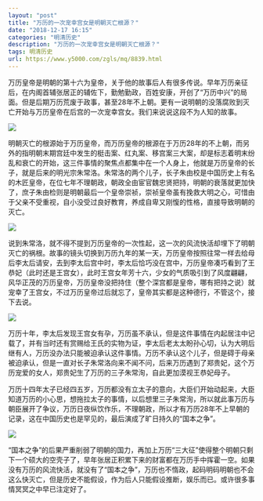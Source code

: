 ```yaml
---
layout: "post"
title: "万历的一次宠幸宫女是明朝灭亡根源？"
date: "2018-12-17 16:15"
categories: "明清历史"
description: "万历的一次宠幸宫女是明朝灭亡根源？"
tags: 明清历史
url: https://www.y5000.com/zgls/mq/8839.html
---
```






万历皇帝是明朝的第十六为皇帝，关于他的故事后人有很多传说。早年万历亲征后，在内阁首辅张居正的辅佐下，勤勉勤政，百姓安康，开创了“万历中兴”的局面。但是后期万历荒废于政事，甚至28年不上朝。更有一说明朝的没落腐败到灭亡开始与万历皇帝在后宫的一次宠幸宫女。我们来说说这段不为人知的故事。

![](https://img.y5000.com/uploads/allimg/161230/8-161230141115200.jpg)

明朝灭亡的根源始于万历皇帝，而万历皇帝的根源在于万历28年的不上朝，而另外的指明朝末期宫廷中发生的梃击案、红丸案、移宫案三大案，却是标志着明末纷乱和衰亡的开始，这三件事情的聚焦点都集中在一个人身上，他就是万历皇帝的长子，就是后来的明光宗朱常洛。朱常洛的两个儿子，长子朱由校是中国历史上有名的木匠皇帝，在位七年不理朝政，朝政全由宦官魏忠贤把持，明朝的衰落就更加快了，庶子朱由检则是明朝最后一个皇帝崇祯，崇祯皇帝虽有挽救大明之心，可惜由于父亲不受重视，自小没受过良好教育，养成自卑又刚愎的性格，直接导致明朝的灭亡。

![](https://img.y5000.com/uploads/allimg/161230/8-161230141129D4.jpg)

说到朱常洛，就不得不提到万历皇帝的一次性起，这一次的风流快活却埋下了明朝灭亡的祸根。故事的镜头切换到万历九年的某一天，万历皇帝按照往常一样去给母后李太后请安，去到李太后宫中时，李太后恰巧没在宫中，万历皇帝凑巧看到了王恭妃（此时还是王宫女），此时王宫女年芳十六，少女的气质吸引到了风度翩翩，风华正茂的万历皇帝，万历皇帝没把持住（整个深宫都是皇帝，哪有把持之说）就宠幸了王宫女，不过万历皇帝过后就忘了，皇帝其实都是这种德行，不管这个，接下去说。

![](https://img.y5000.com/uploads/allimg/161230/1414105003-0.jpg)

万历十年，李太后发现王宫女有孕，万历虽不承认，但是这件事情在内起居注中记载了，并有当时还有赏赐给王氏的实物为证，李太后老太太盼孙心切，认为大明后继有人，万历没办法只能被迫承认这件事情。万历不承认这个儿子，但是碍于母亲被迫承认，但是一直对长子朱常洛向来不闻不问，后来万历遇到了郑贵妃，这个万历宠爱的女人，郑贵妃生了万历的三子朱常洵，自此更加漠视王恭妃母子。

万历十四年太子已经四五岁，万历都没有立太子的意向，大臣们开始动起来，大臣知道万历的小心思，想拖拉太子的事情，以后想里三子朱常洵，所以就此事万历与朝臣展开了争议，万历日夜纵饮作乐，不理朝政，所以才有万历28年不上早朝的记录，这在中国历史也是罕见的，最后演成了旷日持久的“国本之争”。

![](https://img.y5000.com/uploads/allimg/161230/8-161230141143Z0.jpg)

“国本之争”的后果严重削弱了明朝的国力，再加上万历“三大征”使得整个明朝只剩下一个硕大的空壳子了，早年张居正积累下来的财富都在万历手中挥霍一空。如果没有万历的风流快活，就没有了“国本之争”，万历也不惰政，起码明码明朝也不会这么快灭亡，但是历史不能假设，作为后人只能假设推断，娱乐而已。或许很多事情冥冥之中早已注定好了。
